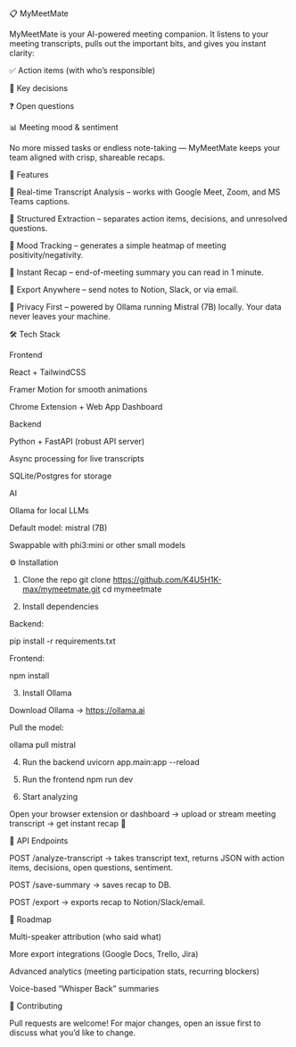 📋 MyMeetMate

MyMeetMate is your AI-powered meeting companion. It listens to your meeting transcripts, pulls out the important bits, and gives you instant clarity:

✅ Action items (with who’s responsible)

📌 Key decisions

❓ Open questions

📊 Meeting mood & sentiment

No more missed tasks or endless note-taking — MyMeetMate keeps your team aligned with crisp, shareable recaps.

🚀 Features

🔹 Real-time Transcript Analysis – works with Google Meet, Zoom, and MS Teams captions.

🔹 Structured Extraction – separates action items, decisions, and unresolved questions.

🔹 Mood Tracking – generates a simple heatmap of meeting positivity/negativity.

🔹 Instant Recap – end-of-meeting summary you can read in 1 minute.

🔹 Export Anywhere – send notes to Notion, Slack, or via email.

🔹 Privacy First – powered by Ollama running Mistral (7B) locally. Your data never leaves your machine.

🛠️ Tech Stack

Frontend

React + TailwindCSS

Framer Motion for smooth animations

Chrome Extension + Web App Dashboard

Backend

Python + FastAPI (robust API server)

Async processing for live transcripts

SQLite/Postgres for storage

AI

Ollama
 for local LLMs

Default model: mistral (7B)

Swappable with phi3:mini or other small models

⚙️ Installation
1. Clone the repo
git clone https://github.com/K4U5H1K-max/mymeetmate.git
cd mymeetmate

2. Install dependencies

Backend:

pip install -r requirements.txt


Frontend:

npm install

3. Install Ollama

Download Ollama → https://ollama.ai

Pull the model:

ollama pull mistral

4. Run the backend
uvicorn app.main:app --reload

5. Run the frontend
npm run dev

6. Start analyzing

Open your browser extension or dashboard → upload or stream meeting transcript → get instant recap 🚀

📡 API Endpoints

POST /analyze-transcript → takes transcript text, returns JSON with action items, decisions, open questions, sentiment.

POST /save-summary → saves recap to DB.

POST /export → exports recap to Notion/Slack/email.

📌 Roadmap

 Multi-speaker attribution (who said what)

 More export integrations (Google Docs, Trello, Jira)

 Advanced analytics (meeting participation stats, recurring blockers)

 Voice-based “Whisper Back” summaries

🤝 Contributing

Pull requests are welcome! For major changes, open an issue first to discuss what you’d like to change.
